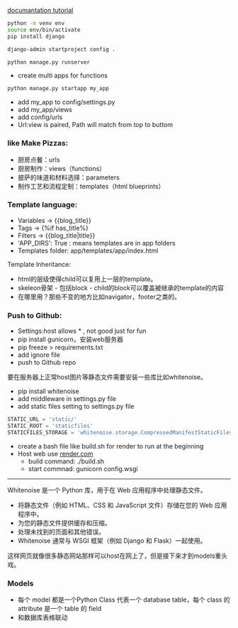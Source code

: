 [documantation tutorial](https://docs.djangoproject.com/en/5.0/intro/tutorial01/)

```bash
python -m venv env
source env/bin/activate
pip install django

django-admin startproject config .

python manage.py runserver
```

- create multi apps for functions

```bash
python manage.py startapp my_app
```

- add my_app to config/settings.py
- add my_app/views 
- add config/urls
- Url:view is paired, Path will match from top to buttom



### like Make Pizzas:

- 厨房点餐：urls
- 厨房制作：views（functions）
- 披萨的味道和材料选择：parameters
- 制作工艺和流程定制：templates（html blueprints）

### Template language:

- Variables -> {{blog_title}}
- Tags -> {%if has_title%}
- Filters -> {{blog_title|title}}
- 'APP_DIRS': True : means templates are in app folders
- Templates folder: app/templates/app/index.html

Template Inheritance:

- html的层级使得child可以复用上一层的template。
- skeleon骨架 - 包括block - child的block可以覆盖被继承的template的内容
- 在哪里用？那些不变的地方比如navigator，footer之类的。

### Push to Github:

- Settings:host allows * , not good just for fun
- pip install gunicorn，安装web服务器
- pip freeze > requirements.txt
- add ignore file
- push to Github repo

要在服务器上正常host图片等静态文件需要安装一些库比如whitenoise。

- pip install whitenoise
- add middleware in settings.py file
- add static files setting to settings.py file
```python
STATIC_URL = 'static/'
STATIC_ROOT = 'staticfiles'
STATICFILES_STORAGE = 'whitenoise.storage.CompressedManifestStaticFilesStorage'
```
- create a bash file like build.sh for render to run at the beginning
- Host web use [render.com](https://render.com/)
  - build command: ./build.sh
  - start commnad: gunicorn config.wsgi

---

Whitenoise 是一个 Python 库，用于在 Web 应用程序中处理静态文件。

- 将静态文件（例如 HTML、CSS 和 JavaScript 文件）存储在您的 Web 应用程序中。
- 为您的静态文件提供缓存和压缩。
- 处理未找到的页面和其他错误。
- Whitenoise 通常与 WSGI 框架（例如 Django 和 Flask）一起使用。

这样网页就像很多静态网站那样可以host在网上了，但是接下来才到models重头戏。

### Models

- 每个 model 都是一个Python Class 代表一个 database table，每个 class 的 attribute 是一个 table 的 field
- 和数据库表格联动
